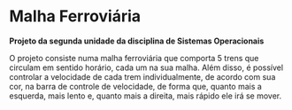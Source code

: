 # Malha Ferroviária
**Projeto da segunda unidade da disciplina de Sistemas Operacionais**

O projeto consiste numa malha ferroviária que comporta 5 trens que circulam em sentido horário, cada um na sua malha. Além disso, é possível controlar a velocidade de cada trem individualmente, de acordo com sua cor, na barra de controle de velocidade, de forma que, quanto mais a esquerda, mais lento e, quanto mais a direita, mais rápido ele irá se mover.

